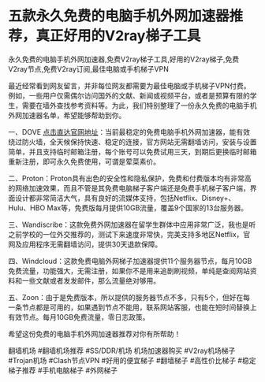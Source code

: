 # 五款永久免费的电脑手机外网加速器推荐，真正好用的V2ray梯子工具

永久免费的电脑手机外网加速器,免费V2ray梯子工具,好用的V2ray梯子,免费V2ray节点,免费V2ray订阅,最佳电脑或手机梯子VPN

最近经常看到网友留言，并非每位网友都需要为最佳电脑或手机梯子VPN付费。例如，一些用户仅需偶尔访问国外的文献、新闻或视频平台，或者是预算有限的学生，需要在墙外查找参考资料等。为此，我们特别整理了一份永久免费的电脑手机外网加速器名单，希望能够帮助到你。

一、DOVE   [点击直达官网地址](https://dove8.cc/a.php?alavBTtF8UB)：当前最稳定的免费电脑手机外网加速器，能有效绕过防火墙，全天候保持快速、稳定的连接，官方网站无需翻墙访问，安装与设置简单，并且支持临时邮箱注册，每个账号可以免费试用三天，到期后更换临时邮箱重新注册，即可永久免费使用，可谓是荤菜素价。

二、Proton：Proton具有出色的安全性和隐私保护，免费和付费版本均有非常高的网络加速效果，而且不管是其免费电脑梯子客户端还是免费手机梯子客户端，界面设计都非常简洁大气，具有良好的流媒体支持，包括Netflix、Disney+、Hulu、HBO Max等，免费版每月提供10GB流量，覆盖9个国家的13台服务器。

三、Wandiscribe：这款免费外网加速器在留学生群体中应用非常广泛，我也是听之前学校的一位外交推荐的，测试下来速度非常快，完美支持多地区Netflix，官网及应用程序无需翻墙访问，提供30天退款保障。

四、Windcloud：这款免费电脑外网梯子加速器提供11个服务器节点，每月10GB免费流量，功能强大，无需注册，如果你不是用来追剧刷视频，单纯是查阅网站资料和一些文献或者发发邮件，那么流量绝对够用。

五、Zoon：由于是免费版本，所以提供的服务器节点不多，只有5个，但好在每一条节点都是可用的，如果遇到节点不能用，联系网站客服，也能在短时间替换上有效节点。每月10GB免费流量，零日志政策。

希望这份免费的电脑手机外网加速器推荐对你有所帮助！

翻墙机场 #翻墙机场推荐 #SS/DDR/机场 机场加速器购买 #V2ray机场梯子 #Trojan机场 #Clash节点VPN
 #好用的便宜梯子 #翻墙梯子 #高性价比梯子 #稳定梯子推荐 #手机电脑梯子 #外网梯子
